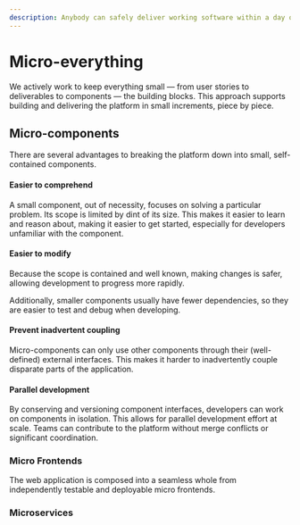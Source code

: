```yaml
---
description: Anybody can safely deliver working software within a day of starting.
---
```


# Micro-everything

We actively work to keep everything small — from user stories to deliverables to components — the building blocks. This approach supports building and delivering the platform in small increments, piece by piece.

## Micro-components

There are several advantages to breaking the platform down into small, self-contained components.

#### Easier to comprehend

A small component, out of necessity, focuses on solving a particular problem. Its scope is limited by dint of its size. This makes it easier to learn and reason about, making it easier to get started, especially for developers unfamiliar with the component.

#### Easier to modify

Because the scope is contained and well known, making changes is safer, allowing development to progress more rapidly.

Additionally, smaller components usually have fewer dependencies, so they are easier to test and debug when developing.

#### Prevent inadvertent coupling

Micro-components can only use other components through their \(well-defined\) external interfaces. This makes it harder to inadvertently couple disparate parts of the application.

#### Parallel development

By conserving and versioning component interfaces, developers can work on components in isolation. This allows for parallel development effort at scale. Teams can contribute to the platform without merge conflicts or significant coordination.

### Micro Frontends

The web application is composed into a seamless whole from independently testable and deployable micro frontends.

### Microservices







